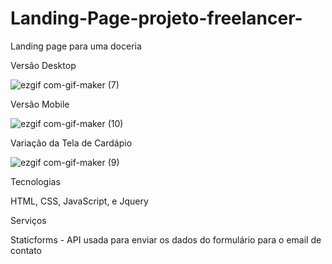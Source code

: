 # Landing-Page-projeto-freelancer-
Landing page para uma doceria 

Versão Desktop

![ezgif com-gif-maker (7)](https://user-images.githubusercontent.com/101219161/177360604-14c8b15b-f5aa-4d06-ac72-75ddd2c978b4.gif)

Versão Mobile

![ezgif com-gif-maker (10)](https://user-images.githubusercontent.com/101219161/177376002-6f5f903e-8e7c-4f90-a1e0-7ed86c7d2604.gif)

Variação da Tela de Cardápio

![ezgif com-gif-maker (9)](https://user-images.githubusercontent.com/101219161/177371241-6f016566-8689-4173-9db1-cb9611675f3f.gif)

 Tecnologias
 
HTML, CSS, JavaScript, e Jquery

Serviços

Staticforms - API usada para enviar os dados do formulário  para o email de contato
